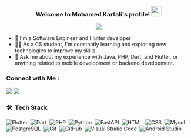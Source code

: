 <h3 align="center">
  Welcome to Mohamed Kartali's profile!
  <img src="https://media.giphy.com/media/hvRJCLFzcasrR4ia7z/giphy.gif" width="28">
</h3>

<!-- Typing SVG by DenverCoder1 - https://github.com/DenverCoder1/readme-typing-svg -->
<p align="center">
  <a href="https://github.com/DenverCoder1/readme-typing-svg"><img src="https://readme-typing-svg.herokuapp.com/?lines=Full-stack%20mobile%20developer;Always%20learning%20new%20things&font=Fira%20Code&center=true&width=440&height=45&color=5C90F7&vCenter=true&size=22"></a>
</p> 

- 🏢 I'm a Software Engineer and Flutter developer
- 👨‍💻 As a CS student, I'm constantly learning and exploring new technologies to improve my skills.
- 💬 Ask me about my experience with Java, PHP, Dart, and Flutter, or anything related to mobile development or backend development.


### Connect with Me :

<a href="https://linkedin.com/in/mohamedkartali" target="_blank"><img src="https://img.shields.io/badge/-Mohamed%20Kartali-0077B5?style=for-the-badge&logo=Linkedin&logoColor=white"/></a>
<a href="https://www.instagram.com/mohamed._.kartali/" target="_blank"><img src="https://img.shields.io/badge/-Mohamed%20Kartali-E4405F?style=for-the-badge&logo=Instagram&logoColor=white"/></a>

### 🛠 &nbsp;Tech Stack
![Flutter](https://img.shields.io/badge/-Flutter-05122A?style=flat&logo=flutter&logoColor=007ACC)&nbsp;
![Dart](https://img.shields.io/badge/-Dart-05122A?style=flat&logo=dart&logoColor=007ACC)&nbsp;
![PHP](https://img.shields.io/badge/-PHP-05122A?style=flat&logo=php)&nbsp;
![Python](https://img.shields.io/badge/-Python%20-05122A?style=flat&logo=python)&nbsp;
![FastAPI](https://img.shields.io/badge/-FastAPI-05122A?style=flat&logo=fastapi)&nbsp;
![HTML](https://img.shields.io/badge/-HTML-05122A?style=flat&logo=HTML5)&nbsp;
![CSS](https://img.shields.io/badge/-CSS-05122A?style=flat&logo=CSS3&logoColor=1572B6)&nbsp;
![Mysql](https://img.shields.io/badge/-Mysql-05122A?style=flat&logo=mysql)&nbsp;
![PostgreSQL](https://img.shields.io/badge/-PostgreSQL-05122A?style=flat&logo=postgresql)&nbsp;
![Git](https://img.shields.io/badge/-Git-05122A?style=flat&logo=git)&nbsp;
![GitHub](https://img.shields.io/badge/-GitHub-05122A?style=flat&logo=github)&nbsp;
![Visual Studio Code](https://img.shields.io/badge/-Visual%20Studio%20Code-05122A?style=flat&logo=visual-studio-code&logoColor=007ACC)&nbsp;
![Android Studio](https://img.shields.io/badge/-Android%20Studio-05122A?style=flat&logo=android-studio)&nbsp;

